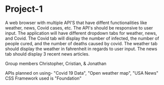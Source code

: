 # Project-1

A web browser with multiple API'S that have diffent functionalities like weather, news, Covid cases, etc.
The API's should be responsive to user input.
The application will have different dropdown tabs for weather, news, and Covid.
The Covid tab will display the number of infected, the number of people cured, and the number of deaths caused by covid.
The weather tab should display the weather in fahrenheit in regards to user input. 
The news tab should display 3 recent news articles.

Group members Christopher, Cristian, & Jonathan

APIs planned on using- "Covid 19 Data", "Open weather map", "USA News"
CSS Framework used is "Foundation"
